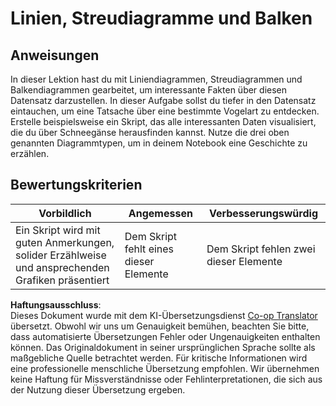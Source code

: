 <!--
CO_OP_TRANSLATOR_METADATA:
{
  "original_hash": "0ea21b6513df5ade7419c6b7d65f10b1",
  "translation_date": "2025-08-24T22:53:43+00:00",
  "source_file": "3-Data-Visualization/R/09-visualization-quantities/assignment.md",
  "language_code": "de"
}
-->
# Linien, Streudiagramme und Balken

## Anweisungen

In dieser Lektion hast du mit Liniendiagrammen, Streudiagrammen und Balkendiagrammen gearbeitet, um interessante Fakten über diesen Datensatz darzustellen. In dieser Aufgabe sollst du tiefer in den Datensatz eintauchen, um eine Tatsache über eine bestimmte Vogelart zu entdecken. Erstelle beispielsweise ein Skript, das alle interessanten Daten visualisiert, die du über Schneegänse herausfinden kannst. Nutze die drei oben genannten Diagrammtypen, um in deinem Notebook eine Geschichte zu erzählen.

## Bewertungskriterien

Vorbildlich | Angemessen | Verbesserungswürdig
--- | --- | -- |
Ein Skript wird mit guten Anmerkungen, solider Erzählweise und ansprechenden Grafiken präsentiert | Dem Skript fehlt eines dieser Elemente | Dem Skript fehlen zwei dieser Elemente

**Haftungsausschluss**:  
Dieses Dokument wurde mit dem KI-Übersetzungsdienst [Co-op Translator](https://github.com/Azure/co-op-translator) übersetzt. Obwohl wir uns um Genauigkeit bemühen, beachten Sie bitte, dass automatisierte Übersetzungen Fehler oder Ungenauigkeiten enthalten können. Das Originaldokument in seiner ursprünglichen Sprache sollte als maßgebliche Quelle betrachtet werden. Für kritische Informationen wird eine professionelle menschliche Übersetzung empfohlen. Wir übernehmen keine Haftung für Missverständnisse oder Fehlinterpretationen, die sich aus der Nutzung dieser Übersetzung ergeben.